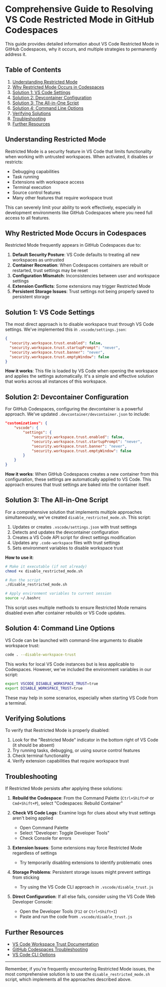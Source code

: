 # Comprehensive Guide to Resolving VS Code Restricted Mode in GitHub Codespaces

This guide provides detailed information about VS Code Restricted Mode in GitHub Codespaces, why it occurs, and multiple strategies to permanently address it.

## Table of Contents

1. [Understanding Restricted Mode](#understanding-restricted-mode)
2. [Why Restricted Mode Occurs in Codespaces](#why-restricted-mode-occurs-in-codespaces)
3. [Solution 1: VS Code Settings](#solution-1-vs-code-settings)
4. [Solution 2: Devcontainer Configuration](#solution-2-devcontainer-configuration)
5. [Solution 3: The All-in-One Script](#solution-3-the-all-in-one-script)
6. [Solution 4: Command Line Options](#solution-4-command-line-options)
7. [Verifying Solutions](#verifying-solutions)
8. [Troubleshooting](#troubleshooting)
9. [Further Resources](#further-resources)

## Understanding Restricted Mode

Restricted Mode is a security feature in VS Code that limits functionality when working with untrusted workspaces. When activated, it disables or restricts:

- Debugging capabilities
- Task running
- Extensions with workspace access
- Terminal execution
- Source control features
- Many other features that require workspace trust

This can severely limit your ability to work effectively, especially in development environments like GitHub Codespaces where you need full access to all features.

## Why Restricted Mode Occurs in Codespaces

Restricted Mode frequently appears in GitHub Codespaces due to:

1. **Default Security Posture**: VS Code defaults to treating all new workspaces as untrusted
2. **Container Recreation**: When Codespaces containers are rebuilt or restarted, trust settings may be reset
3. **Configuration Mismatch**: Inconsistencies between user and workspace settings
4. **Extension Conflicts**: Some extensions may trigger Restricted Mode
5. **Persistent Storage Issues**: Trust settings not being properly saved to persistent storage

## Solution 1: VS Code Settings

The most direct approach is to disable workspace trust through VS Code settings. We've implemented this in `.vscode/settings.json`:

```json
{
  "security.workspace.trust.enabled": false,
  "security.workspace.trust.startupPrompt": "never",
  "security.workspace.trust.banner": "never",
  "security.workspace.trust.emptyWindow": false
}
```

**How it works**: This file is loaded by VS Code when opening the workspace and applies the settings automatically. It's a simple and effective solution that works across all instances of this workspace.

## Solution 2: Devcontainer Configuration

For GitHub Codespaces, configuring the devcontainer is a powerful approach. We've updated `.devcontainer/devcontainer.json` to include:

```json
"customizations": {
    "vscode": {
        "settings": {
            "security.workspace.trust.enabled": false,
            "security.workspace.trust.startupPrompt": "never",
            "security.workspace.trust.banner": "never",
            "security.workspace.trust.emptyWindow": false
        }
    }
}
```

**How it works**: When GitHub Codespaces creates a new container from this configuration, these settings are automatically applied to VS Code. This approach ensures that trust settings are baked into the container itself.

## Solution 3: The All-in-One Script

For a comprehensive solution that implements multiple approaches simultaneously, we've created `disable_restricted_mode.sh`. This script:

1. Updates or creates `.vscode/settings.json` with trust settings
2. Detects and updates the devcontainer configuration
3. Creates a VS Code API script for direct settings modification
4. Updates any `.code-workspace` files with trust settings
5. Sets environment variables to disable workspace trust

**How to use it**:

```bash
# Make it executable (if not already)
chmod +x disable_restricted_mode.sh

# Run the script
./disable_restricted_mode.sh

# Apply environment variables to current session
source ~/.bashrc
```

This script uses multiple methods to ensure Restricted Mode remains disabled even after container rebuilds or VS Code updates.

## Solution 4: Command Line Options

VS Code can be launched with command-line arguments to disable workspace trust:

```bash
code . --disable-workspace-trust
```

This works for local VS Code instances but is less applicable to Codespaces. However, we've included the environment variables in our script:

```bash
export VSCODE_DISABLE_WORKSPACE_TRUST=true
export DISABLE_WORKSPACE_TRUST=true
```

These may help in some scenarios, especially when starting VS Code from a terminal.

## Verifying Solutions

To verify that Restricted Mode is properly disabled:

1. Look for the "Restricted Mode" indicator in the bottom right of VS Code (it should be absent)
2. Try running tasks, debugging, or using source control features
3. Check terminal functionality
4. Verify extension capabilities that require workspace trust

## Troubleshooting

If Restricted Mode persists after applying these solutions:

1. **Rebuild the Codespace**: From the Command Palette (`Ctrl+Shift+P` or `Cmd+Shift+P`), select "Codespaces: Rebuild Container"

2. **Check VS Code Logs**: Examine logs for clues about why trust settings aren't being applied

   - Open Command Palette
   - Select "Developer: Toggle Developer Tools"
   - Check Console for errors

3. **Extension Issues**: Some extensions may force Restricted Mode regardless of settings

   - Try temporarily disabling extensions to identify problematic ones

4. **Storage Problems**: Persistent storage issues might prevent settings from sticking

   - Try using the VS Code CLI approach in `.vscode/disable_trust.js`

5. **Direct Configuration**: If all else fails, consider using the VS Code Web Developer Console:
   - Open the Developer Tools (`F12` or `Ctrl+Shift+I`)
   - Paste and run the code from `.vscode/disable_trust.js`

## Further Resources

- [VS Code Workspace Trust Documentation](https://code.visualstudio.com/docs/editor/workspace-trust)
- [GitHub Codespaces Troubleshooting](https://docs.github.com/en/codespaces/troubleshooting/troubleshooting-creation-and-deletion-of-codespaces)
- [VS Code CLI Options](https://code.visualstudio.com/docs/editor/command-line)

---

Remember, if you're frequently encountering Restricted Mode issues, the most comprehensive solution is to use the `disable_restricted_mode.sh` script, which implements all the approaches described above.
